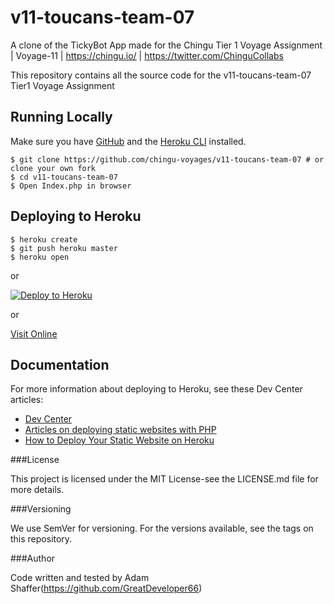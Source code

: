 # v11-toucans-team-07
A clone of the TickyBot App made for the Chingu Tier 1 Voyage Assignment | Voyage-11 | https://chingu.io/ | https://twitter.com/ChinguCollabs

This repository contains all the source code for the v11-toucans-team-07 Tier1 Voyage Assignment

## Running Locally

Make sure you have [GitHub](https://github.com) and the [Heroku CLI](https://cli.heroku.com/) installed.

```
$ git clone https://github.com/chingu-voyages/v11-toucans-team-07 # or clone your own fork
$ cd v11-toucans-team-07
$ Open Index.php in browser
```

## Deploying to Heroku

```
$ heroku create
$ git push heroku master
$ heroku open
```
or

[![Deploy to Heroku](https://www.herokucdn.com/deploy/button.png)](https://heroku.com/deploy)

or

[Visit Online](https://v11-toucans-team-07.herokuapp.com)

## Documentation

For more information about deploying to Heroku, see these Dev Center articles:

- [Dev Center](https://devcenter.heroku.com)
- [Articles on deploying static websites with PHP](https://devcenter.heroku.com/categories/php-support)
- [How to Deploy Your Static Website on Heroku](https://medium.com/@adityaniloi/how-to-deploy-a-static-website-to-heroku-49d55e07cb94)

###License

This project is licensed under the MIT License-see the LICENSE.md file for more details.

###Versioning

We use SemVer for versioning. For the versions available, see the tags on this repository.

###Author

Code written and tested by Adam Shaffer(https://github.com/GreatDeveloper66)
